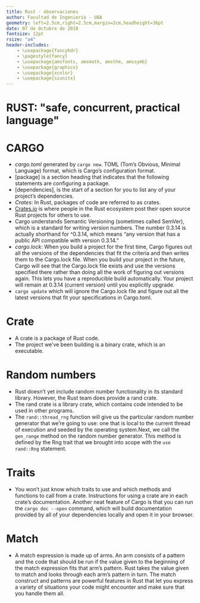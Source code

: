 ```yaml
---
title: Rust - observaciones
author: Facultad de Ingeniería - UBA
geometry: left=2.5cm,right=2.5cm,margin=2cm,headheight=36pt
date: 07 de Octubre de 2018
fontsize: 12pt
rsize: "a4"
header-includes:
    - \usepackage{fancyhdr}
    - \pagestyle{fancy}
    - \usepackage{amsfonts, amsmath, amsthm, amssymb}
    - \usepackage{graphicx}
    - \usepackage{xcolor}
    - \usepackage{siunitx}
---
```


RUST: "safe, concurrent, practical language"
============================================

# CARGO

- *cargo.toml* generated by `cargo new`. TOML (Tom’s Obvious, Minimal Language) format, which is Cargo’s configuration format.
- [package] is a section heading that indicates that the following statements are configuring a package. 
- [dependencies], is the start of a section for you to list any of your project’s dependencies.
- *Crates*: In Rust, packages of code are referred to as crates.
- [Crates.io](https://crates.io/) is where people in the Rust ecosystem post their open source Rust projects for others to use.
- Cargo understands Semantic Versioning (sometimes called SemVer), which is a standard for writing version numbers. The number 0.3.14 is actually shorthand for ^0.3.14, which means “any version that has a public API compatible with version 0.3.14.”
- *cargo.lock*: When you build a project for the first time, Cargo figures out all the versions of the dependencies that fit the criteria and then writes them to the Cargo.lock file. When you build your project in the future, Cargo will see that the Cargo.lock file exists and use the versions specified there rather than doing all the work of figuring out versions again. This lets you have a reproducible build automatically. Your project will remain at 0.3.14 (current version) until you explicitly upgrade.
- `cargo update` which will ignore the Cargo.lock file and figure out all the latest versions that fit your specifications in Cargo.toml.

# Crate

- A crate is a package of Rust code.
- The project we’ve been building is a binary crate, which is an executable.

# Random numbers

- Rust doesn’t yet include random number functionality in its standard library. However, the Rust team does provide a rand crate.
- The rand crate is a library crate, which contains code intended to be used in other programs.
- The `rand::thread_rng` function will give us the particular random number generator that we’re going to use: one that is local to the current thread of execution and seeded by the operating system.Next, we call the `gen_range` method on the random number generator. This method is defined by the Rng trait that we brought into scope with the `use rand::Rng` statement. 

# Traits

- You won’t just know which traits to use and which methods and functions to call from a crate. Instructions for using a crate are in each crate’s documentation. Another neat feature of Cargo is that you can run the `cargo doc --open` command, which will build documentation provided by all of your dependencies locally and open it in your browser.

# Match

- A match expression is made up of arms. An arm consists of a pattern and the code that should be run if the value given to the beginning of the match expression fits that arm’s pattern. Rust takes the value given to match and looks through each arm’s pattern in turn. The match construct and patterns are powerful features in Rust that let you express a variety of situations your code might encounter and make sure that you handle them all. 